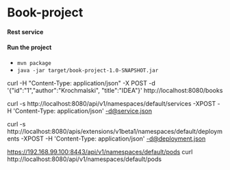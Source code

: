 # Book-project

#### Rest service 


#### Run the project 
+ `mvn package`
+ `java -jar target/book-project-1.0-SNAPSHOT.jar`

curl -H "Content-Type: application/json" -X POST -d '{"id":"1","author":"Krochmalski", "title":"IDEA"}' http://localhost:8080/books

curl -s http://localhost:8080/api/v1/namespaces/default/services -XPOST -H 'Content-Type: application/json' -d@service.json

curl -s http://localhost:8080/apis/extensions/v1beta1/namespaces/default/deployments -XPOST -H 'Content-Type: application/json' -d@deployment.json

https://192.168.99.100:8443/api/v1/namespaces/default/pods curl http://localhost:8080/api/v1/namespaces/default/pods